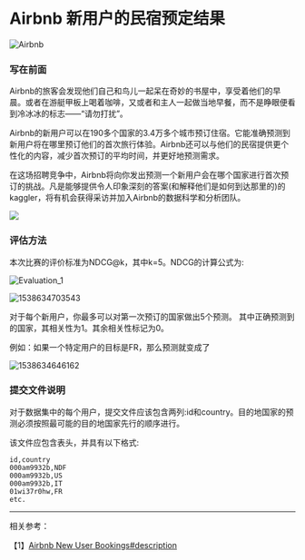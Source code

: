 # Airbnb 新用户的民宿预定结果

![Airbnb](https://github.com/vichry/Airbnb-New-User-Bookings/blob/master/Airbnb.jpg)



### 写在前面

Airbnb的旅客会发现他们自己和鸟儿一起呆在奇妙的书屋中，享受着他们的早晨。或者在游艇甲板上喝着咖啡，又或者和主人一起做当地早餐，而不是睁眼便看到冷冰冰的标志——“请勿打扰”。

Airbnb的新用户可以在190多个国家的3.4万多个城市预订住宿。它能准确预测到新用户将在哪里预订他们的首次旅行体验。Airbnb还可以与他们的民宿提供更个性化的内容，减少首次预订的平均时间，并更好地预测需求。

在这场招聘竞争中，Airbnb将向你发出预测一个新用户会在哪个国家进行首次预订的挑战。凡是能够提供令人印象深刻的答案(和解释他们是如何到达那里的)的kaggler，将有机会获得采访并加入Airbnb的数据科学和分析团队。

![](https://github.com/vichry/Airbnb-New-User-Bookings/blob/master/airbnb_banner.png)

### 评估方法

本次比赛的评价标准为NDCG@k，其中k=5。NDCG的计算公式为: 

![Evaluation_1](https://github.com/vichry/Airbnb-New-User-Bookings/blob/master/Evaluation_1.png)

![1538634703543](https://github.com/vichry/Airbnb-New-User-Bookings/blob/master/Evaluation_2.png)

对于每个新用户，你最多可以对第一次预订的国家做出5个预测。 其中正确预测到的国家，其相关性为1。其余相关性标记为0。

例如：如果一个特定用户的目标是FR，那么预测就变成了 

![1538634646162](https://github.com/vichry/Airbnb-New-User-Bookings/blob/master/Evaluation_3.png)

### 提交文件说明

对于数据集中的每个用户，提交文件应该包含两列:id和country。目的地国家的预测必须按照最可能的目的地国家先行的顺序进行。 

该文件应包含表头，并具有以下格式: 

```
id,country
000am9932b,NDF
000am9932b,US
000am9932b,IT
01wi37r0hw,FR
etc.
```



****

相关参考：

【1】[Airbnb New User Bookings#description](https://www.kaggle.com/c/airbnb-recruiting-new-user-bookings#description)
